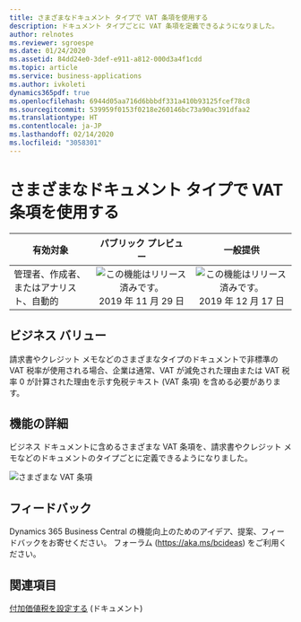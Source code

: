 ```yaml
---
title: さまざまなドキュメント タイプで VAT 条項を使用する
description: ドキュメント タイプごとに VAT 条項を定義できるようになりました。
author: relnotes
ms.reviewer: sgroespe
ms.date: 01/24/2020
ms.assetid: 84dd24e0-3def-e911-a812-000d3a4f1cdd
ms.topic: article
ms.service: business-applications
ms.author: ivkoleti
dynamics365pdf: true
ms.openlocfilehash: 6944d05aa716d6bbbdf331a410b93125fcef78c8
ms.sourcegitcommit: 539959f0153f0218e260146bc73a90ac391dfaa2
ms.translationtype: HT
ms.contentlocale: ja-JP
ms.lasthandoff: 02/14/2020
ms.locfileid: "3058301"
---
```

# <a name="use-vat-clauses-on-different-document-types"></a>さまざまなドキュメント タイプで VAT 条項を使用する


| 有効対象    |  パブリック プレビュー | 一般提供 | 
| ---------- | :----------: |:----------: |
|管理者、作成者、またはアナリスト、自動的|![この機能はリリース済みです。](/dynamics365-release-plan/media/green-checkmark.png "この機能はリリース済みです。") 2019 年 11 月 29 日| ![この機能はリリース済みです。](/dynamics365-release-plan/media/green-checkmark.png "この機能はリリース済みです。") 2019 年 12 月 17 日|


## <a name="business-value"></a>ビジネス バリュー
<!-- bv start -->
請求書やクレジット メモなどのさまざまなタイプのドキュメントで非標準の VAT 税率が使用される場合、企業は通常、VAT が減免された理由または VAT 税率 0 が計算された理由を示す免税テキスト (VAT 条項) を含める必要があります。
<!-- bv end -->



## <a name="feature-details"></a>機能の詳細
<!--feature detail start -->
ビジネス ドキュメントに含めるさまざまな VAT 条項を、請求書やクレジット メモなどのドキュメントのタイプごとに定義できるようになりました。


![さまざまな VAT 条項](media/vat-clause-document-type.png "さまざまな VAT 条項")
<!--feature detail end -->






## <a name="tell-us-what-you-think"></a>フィードバック
Dynamics 365 Business Central の機能向上のためのアイデア、提案、フィードバックをお寄せください。 フォーラム (https://aka.ms/bcideas) をご利用ください。




## <a name="see-also"></a>関連項目

[付加価値税を設定する](https://docs.microsoft.com/dynamics365/business-central/finance-setup-vat) (ドキュメント)
